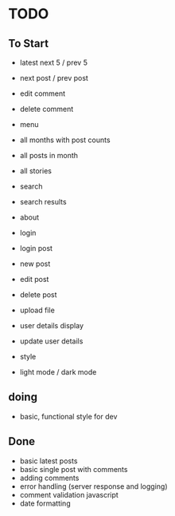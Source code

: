 # TODO

## To Start

- latest next 5 / prev 5
- next post / prev post
- edit comment
- delete comment
- menu
- all months with post counts
- all posts in month
- all stories
- search
- search results
- about
- login
- login post
- new post
- edit post
- delete post
- upload file
- user details display
- update user details

- style
- light mode / dark mode

## doing

- basic, functional style for dev

## Done

- basic latest posts
- basic single post with comments
- adding comments
- error handling (server response and logging)
- comment validation javascript
- date formatting